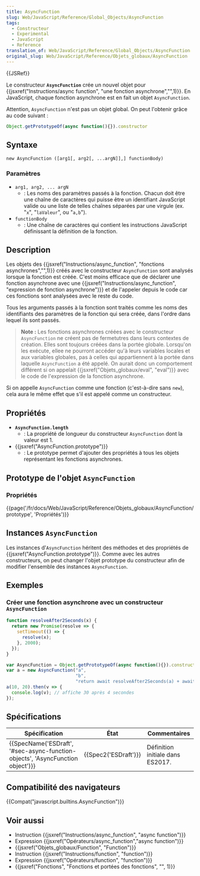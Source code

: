 ```yaml
---
title: AsyncFunction
slug: Web/JavaScript/Reference/Global_Objects/AsyncFunction
tags:
  - Constructeur
  - Experimental
  - JavaScript
  - Reference
translation_of: Web/JavaScript/Reference/Global_Objects/AsyncFunction
original_slug: Web/JavaScript/Reference/Objets_globaux/AsyncFunction
---
```

{{JSRef}}

Le constructeur **`AsyncFunction`** crée un nouvel objet pour {{jsxref("Instructions/async function", "une fonction asynchrone","",1)}}. En JavaScript, chaque fonction asynchrone est en fait un objet `AsyncFunction`.

Attention, `AsyncFunction` n'est pas un objet global. On peut l'obtenir grâce au code suivant :

```js
Object.getPrototypeOf(async function(){}).constructor
```

## Syntaxe

    new AsyncFunction ([arg1[, arg2[, ...argN]],] functionBody)

### Paramètres

- `arg1, arg2, ... argN`
  - : Les noms des paramètres passés à la fonction. Chacun doit être une chaîne de caractères qui puisse être un identifiant JavaScript valide ou une liste de telles chaînes séparées par une virgule (ex. "`x`", "`laValeur`", ou "`a,b`").
- `functionBody`
  - : Une chaîne de caractères qui contient les instructions JavaScript définissant la définition de la fonction.

## Description

Les objets des {{jsxref("Instructions/async_function", "fonctions asynchrones","",1)}} créés avec le constructeur `AsyncFunction` sont analysés lorsque la fonction est créée. C'est moins efficace que de déclarer une fonction asynchrone avec une {{jsxref("Instructions/async_function", "expression de fonction asynchrone")}} et de l'appeler depuis le code car ces fonctions sont analysées avec le reste du code.

Tous les arguments passés à la fonction sont traités comme les noms des identifiants des paramètres de la fonction qui sera créée, dans l'ordre dans lequel ils sont passés.

> **Note :** Les fonctions asynchrones créées avec le constructeur `AsyncFunction` ne créent pas de fermetutres dans leurs contextes de création. Elles sont toujours créées dans la portée globale. Lorsqu'on les exécute, ellee ne pourront accéder qu'à leurs variables locales et aux variables globales, pas à celles qui appartiennent à la portée dans laquelle `AsyncFunction` a été appelé. On aurait donc un comportement différent  si on appelait {{jsxref("Objets_globaux/eval", "eval")}} avec le code de l'expression de la fonction asynchrone.

Si on appelle `AsyncFunction` comme une fonction (c'est-à-dire sans `new`), cela aura le même effet que s'il est appelé comme un constructeur.

## Propriétés

- **`AsyncFunction.length`**
  - : La propriété de longueur du constructeur `AsyncFunction` dont la valeur est 1.
- {{jsxref("AsyncFunction.prototype")}}
  - : Le prototype permet d'ajouter des propriétés à tous les objets représentant les fonctions asynchrones.

## Prototype de l'objet `AsyncFunction`

### Propriétés

{{page('/fr/docs/Web/JavaScript/Reference/Objets_globaux/AsyncFunction/prototype', 'Propriétés')}}

## Instances `AsyncFunction`

Les instances d'`AsyncFunction` héritent des méthodes et des propriétés de {{jsxref("AsyncFunction.prototype")}}. Comme avec les autres constructeurs, on peut changer l'objet prototype du constructeur afin de modifier l'ensemble des instances `AsyncFunction`.

## Exemples

### Créer une fonction asynchrone avec un constructeur `AsyncFunction`

```js
function resolveAfter2Seconds(x) {
  return new Promise(resolve => {
    setTimeout(() => {
      resolve(x);
    }, 2000);
  });
}

var AsyncFunction = Object.getPrototypeOf(async function(){}).constructor
var a = new AsyncFunction("a",
                          "b",
                          "return await resolveAfter2Seconds(a) + await resolveAfter2Seconds(b);");
a(10, 20).then(v => {
  console.log(v); // affiche 30 après 4 secondes
});
```

## Spécifications

| Spécification                                                                                            | État                         | Commentaires                     |
| -------------------------------------------------------------------------------------------------------- | ---------------------------- | -------------------------------- |
| {{SpecName('ESDraft', '#sec-async-function-objects', 'AsyncFunction object')}} | {{Spec2('ESDraft')}} | Définition initiale dans ES2017. |

## Compatibilité des navigateurs

{{Compat("javascript.builtins.AsyncFunction")}}

## Voir aussi

- Instruction {{jsxref("Instructions/async_function", "async function")}}
- Expression {{jsxref("Opérateurs/async_function","async function")}}
- {{jsxref("Objets_globaux/Function", "Function")}}
- Instruction {{jsxref("Instructions/function", "function")}}
- Expression {{jsxref("Opérateurs/function", "function")}}
- {{jsxref("Fonctions", "Fonctions et portées des fonctions", "", 1)}}

